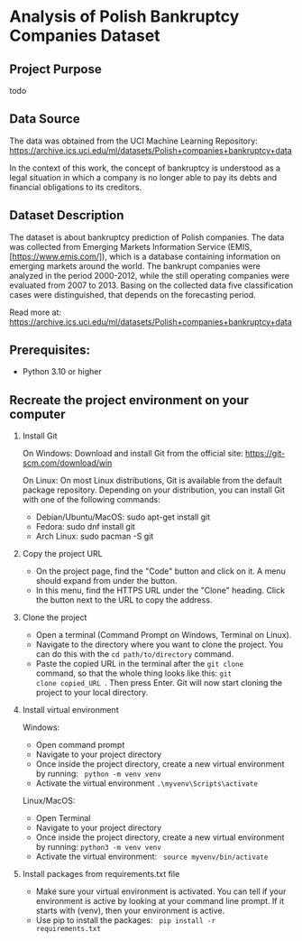 # Analysis of Polish Bankruptcy Companies Dataset
## Project Purpose
todo
## Data Source
The data was obtained from the UCI Machine Learning Repository: https://archive.ics.uci.edu/ml/datasets/Polish+companies+bankruptcy+data

In the context of this work, the concept of bankruptcy is understood as a legal situation in which a company is no longer able to pay its debts and financial obligations to its creditors.

## Dataset Description
The dataset is about bankruptcy prediction of Polish companies. The data was collected from Emerging Markets Information Service (EMIS, [https://www.emis.com/]), which is a database containing information on emerging markets around the world. The bankrupt companies were analyzed in the period 2000-2012, while the still operating companies were evaluated from 2007 to 2013.
Basing on the collected data five classification cases were distinguished, that depends on the forecasting period.



Read more at: https://archive.ics.uci.edu/ml/datasets/Polish+companies+bankruptcy+data

## Prerequisites:
- Python 3.10 or higher

## Recreate the project environment on your computer
1. Install Git

    On Windows: Download and install Git from the official site: https://git-scm.com/download/win
    
    On Linux: On most Linux distributions, Git is available from the default package repository. Depending on your distribution, you can install Git with one of the following commands:
    - Debian/Ubuntu/MacOS: sudo apt-get install git
    - Fedora: sudo dnf install git
    - Arch Linux: sudo pacman -S git

2. Copy the project URL
    - On the project page, find the "Code" button and click on it. A menu should expand from under the button.
    - In this menu, find the HTTPS URL under the "Clone" heading. Click the button next to the URL to copy the address.

3. Clone the project
    - Open a terminal (Command Prompt on Windows, Terminal on Linux).
    - Navigate to the directory where you want to clone the project. You can do this with the
    <code>cd path/to/directory</code> command.
    - Paste the copied URL in the terminal after the <code>git clone </code> command, so that the whole thing looks like this: <code>git clone copied_URL </code>. Then press Enter.
    Git will now start cloning the project to your local directory.

4. Install virtual environment
    
    Windows:
    - Open command prompt
    - Navigate to your project directory
    - Once inside the project directory, create a new virtual environment by running: <code> python -m venv venv</code>
    - Activate the virtual environment <code>.\myvenv\Scripts\activate</code>

    Linux/MacOS:
    - Open Terminal
    - Navigate to your project directory
    - Once inside the project directory, create a new virtual environment by running: <code>python3 -m venv venv</code>
    - Activate the virtual environment: <code> source myvenv/bin/activate </code>

5. Install packages from requirements.txt file
    - Make sure your virtual environment is activated. You can tell if your environment is active by looking at your command line prompt. If it starts with (venv), then your environment is active.
    - Use pip to install the packages: <code> pip install -r requirements.txt
 </code>